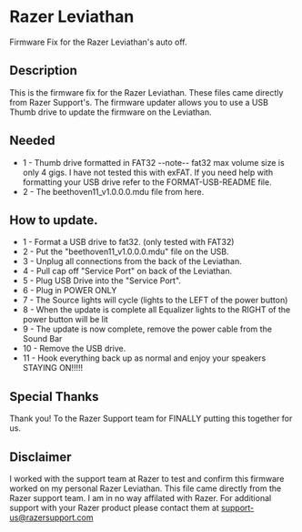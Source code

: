 # Razer Leviathan
Firmware Fix for the Razer Leviathan's auto off. 

## Description 

This is the firmware fix for the Razer Leviathan. These files came directly from Razer Support's. The firmware updater allows you to use a USB Thumb drive to update the firmware on the Leviathan. 

## Needed 
* 1 - Thumb drive formatted in FAT32 
--note-- fat32 max volume size is only 4 gigs. I have not tested this with exFAT. 
      If you need help with formatting your USB drive refer to the FORMAT-USB-README file. 
* 2 - The beethoven11_v1.0.0.0.mdu file from here. 

## How to update. 
* 1 - Format a USB drive to fat32. (only tested with FAT32) 
* 2 - Put the "beethoven11_v1.0.0.0.mdu" file on the USB. 
* 3 - Unplug all connections from the back of the Leviathan. 
* 4 - Pull cap off "Service Port" on back of the Leviathan. 
* 5 - Plug USB Drive into the "Service Port". 
* 6 - Plug in POWER ONLY
* 7 - The Source lights will cycle (lights to the LEFT of the power button) 
* 8 - When the update is complete all Equalizer lights to the RIGHT of the power button will be lit
* 9 - The update is now complete, remove the power cable from the Sound Bar 
* 10 - Remove the USB drive. 
* 11 - Hook everything back up as normal and enjoy your speakers STAYING ON!!!!! 


## Special Thanks 
Thank you! To the Razer Support team for FINALLY putting this together for us. 

## Disclaimer 
I worked with the support team at Razer to test and confirm this firmware worked on my personal Razer Leviathan. This file came directly from the Razer support team. I am in no way affilated with Razer. For additional support with your Razer product please contact them at support-us@razersupport.com
